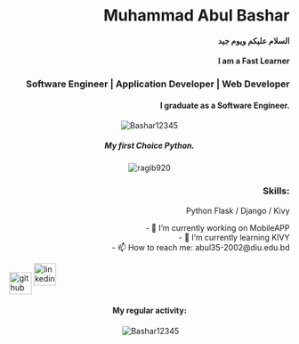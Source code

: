 <h1  align="right"> Muhammad Abul Bashar </h1>
<h4  align="right"> السلام عليكم ويوم جيد </h4>
<h4 align="right"> I am a Fast Learner </h4>
<h3 align="right">Software Engineer | Application Developer | Web Developer  </h3>
<h4 align="right">I graduate as a Software Engineer.</h4>

<p align="center"> <img src="https://media-exp1.licdn.com/dms/image/C4E16AQFPsiDX1lYYpg/profile-displaybackgroundimage-shrink_200_800/0/1647368154289?e=1654128000&v=beta&t=1kCw_6b4SR0ddRc0eo9JjL0iY1ItZpL77WkOQ46oBwI" alt="Bashar12345" /> </p>



<h5 align="center">My first Choice Python.</h5>
<p  align="center"><img align="center" src="https://github-readme-stats.vercel.app/api/top-langs?username=Bashar12345&show_icons=true&locale=en&layout=compact" alt="ragib920" />
</p>
<h3 align="right">Skills:</h3>
<p align="right"> Python Flask / Django / Kivy </p>

<p align="right">
- 🔭 I’m currently working on MobileAPP 
  <br/>
- 🌱 I’m currently learning KIVY
  <br/>
- 📫 How to reach me: abul35-2002@diu.edu.bd 
</p>

[<img align="center" src='https://cdn.jsdelivr.net/npm/simple-icons@3.0.1/icons/github.svg' alt='github' height='40'>](https://github.com/Bashar12345)  [<img src='https://cdn.jsdelivr.net/npm/simple-icons@3.0.1/icons/linkedin.svg' alt='linkedin' height='40'>](https://www.linkedin.com/in/linkedin.com/in/muhammad-bashar-915648229/)  

<section>
<h4 align="center" >My regular activity:</h4>


<p  align="center">&nbsp;<img align="center" src="https://github-readme-streak-stats.herokuapp.com/?user=Bashar12345&show_icons=true&locale=en" alt="Bashar12345" /></p>

</section>


